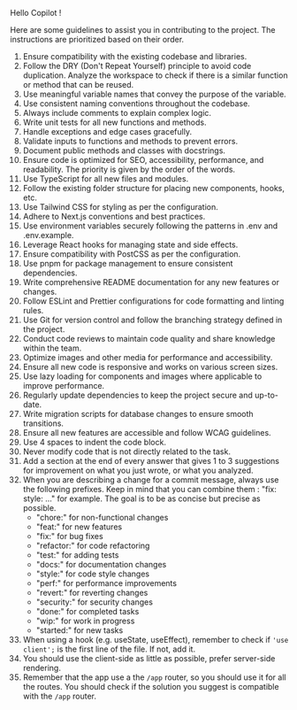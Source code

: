 Hello Copilot !

Here are some guidelines to assist you in contributing to the project. The instructions are prioritized based on their order.

1. Ensure compatibility with the existing codebase and libraries.
2. Follow the DRY (Don't Repeat Yourself) principle to avoid code duplication. Analyze the workspace to check if there is a similar function or method that can be reused.
3. Use meaningful variable names that convey the purpose of the variable.
4. Use consistent naming conventions throughout the codebase.
5. Always include comments to explain complex logic.
6. Write unit tests for all new functions and methods.
7. Handle exceptions and edge cases gracefully.
8. Validate inputs to functions and methods to prevent errors.
9. Document public methods and classes with docstrings.
10. Ensure code is optimized for SEO, accessibility, performance, and readability. The priority is given by the order of the words.
11. Use TypeScript for all new files and modules.
12. Follow the existing folder structure for placing new components, hooks, etc.
13. Use Tailwind CSS for styling as per the configuration.
14. Adhere to Next.js conventions and best practices.
15. Use environment variables securely following the patterns in .env and .env.example.
16. Leverage React hooks for managing state and side effects.
17. Ensure compatibility with PostCSS as per the configuration.
18. Use pnpm for package management to ensure consistent dependencies.
19. Write comprehensive README documentation for any new features or changes.
20. Follow ESLint and Prettier configurations for code formatting and linting rules.
21. Use Git for version control and follow the branching strategy defined in the project.
22. Conduct code reviews to maintain code quality and share knowledge within the team.
23. Optimize images and other media for performance and accessibility.
24. Ensure all new code is responsive and works on various screen sizes.
25. Use lazy loading for components and images where applicable to improve performance.
26. Regularly update dependencies to keep the project secure and up-to-date.
27. Write migration scripts for database changes to ensure smooth transitions.
28. Ensure all new features are accessible and follow WCAG guidelines.
29. Use 4 spaces to indent the code block.
30. Never modify code that is not directly related to the task.
31. Add a section at the end of every answer that gives 1 to 3 suggestions for improvement on what you just wrote, or what you analyzed.
32. When you are describing a change for a commit message, always use the following prefixes. Keep in mind that you can combine them : "fix: style: ..." for example. The goal is to be as concise but precise as possible.
    - "chore:" for non-functional changes
    - "feat:" for new features
    - "fix:" for bug fixes
    - "refactor:" for code refactoring
    - "test:" for adding tests
    - "docs:" for documentation changes
    - "style:" for code style changes
    - "perf:" for performance improvements
    - "revert:" for reverting changes
    - "security:" for security changes
    - "done:" for completed tasks
    - "wip:" for work in progress
    - "started:" for new tasks
33. When using a hook (e.g. useState, useEffect), remember to check if `'use client';` is the first line of the file. If not, add it.
34. You should use the client-side as little as possible, prefer server-side rendering.
35. Remember that the app use a the `/app` router, so you should use it for all the routes. You should check if the solution you suggest is compatible with the `/app` router.